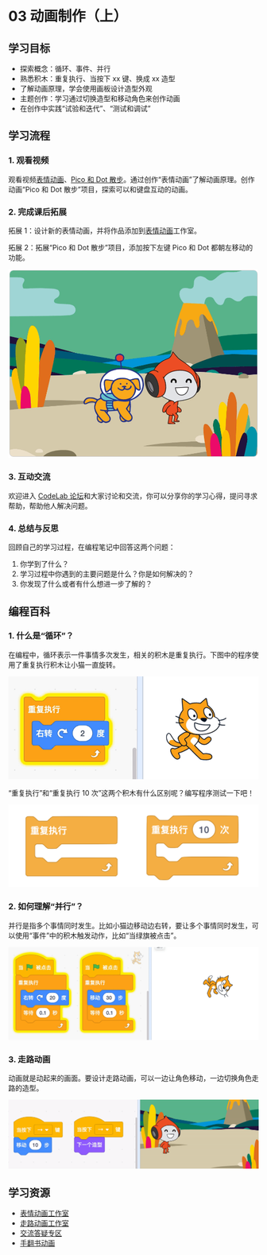 # 03 动画制作（上）

## 学习目标

* 探索概念：循环、事件、并行
* 熟悉积木：重复执行、当按下 xx 键、换成 xx 造型
* 了解动画原理，学会使用画板设计造型外观
* 主题创作：学习通过切换造型和移动角色来创作动画
* 在创作中实践“试验和迭代”、“测试和调试”

## 学习流程

### 1. 观看视频

观看视频[表情动画](https://www.bilibili.com/video/BV1jT4y1K7iA?p=6)、[Pico 和 Dot 散步](https://www.bilibili.com/video/BV1jT4y1K7iA?p=7)。通过创作“表情动画”了解动画原理。创作动画“Pico 和 Dot 散步”项目，探索可以和键盘互动的动画。

### 2. 完成课后拓展

拓展 1：设计新的表情动画，并将作品添加到[表情动画](https://create.codelab.club/studios/294/)工作室。



拓展 2：拓展“Pico 和 Dot 散步”项目，添加按下左键 Pico 和 Dot 都朝左移动的功能。

![](.gitbook/assets/3.1-san-bu-.gif)

### 3. 互动交流

欢迎进入 [CodeLab 论坛](https://discuss.codelab.club/c/8-category/8)和大家讨论和交流，你可以分享你的学习心得，提问寻求帮助，帮助他人解决问题。

### 4. 总结与反思

回顾自己的学习过程，在编程笔记中回答这两个问题：

1. 你学到了什么？
2. 学习过程中你遇到的主要问题是什么？你是如何解决的？
3. 你发现了什么或者有什么想进一步了解的？

## 编程百科

### 1. 什么是“循环”？

在编程中，循环表示一件事情多次发生，相关的积木是重复执行。下图中的程序使用了重复执行积木让小猫一直旋转。

![](.gitbook/assets/3.2-xun-huan-.gif)

“重复执行”和“重复执行 10 次”这两个积木有什么区别呢？编写程序测试一下吧！

![](.gitbook/assets/3.3-xun-huan-ji-mu-.png)

### 2. 如何理解“并行”？

并行是指多个事情同时发生。比如小猫边移动边右转，要让多个事情同时发生，可以使用“事件”中的积木触发动作，比如“当绿旗被点击”。

![](.gitbook/assets/3.4-bing-hang-.gif)

### 3. 走路动画

动画就是动起来的画面。要设计走路动画，可以一边让角色移动，一边切换角色走路的造型。

![](.gitbook/assets/3.5-zou-lu-dong-hua-.gif)

## 学习资源

* [表情动画工作室](https://create.codelab.club/studios/294)
* [走路动画工作室](https://create.codelab.club/studios/296/)
* [交流答疑专区](https://discuss.codelab.club/c/8-category/32-category/32)
* [手翻书动画](https://www.bilibili.com/video/BV17J411Q7yg)

